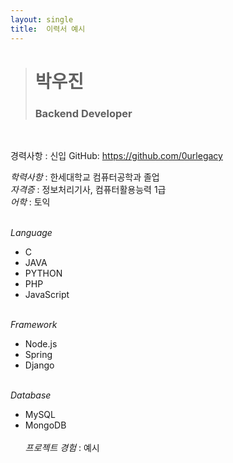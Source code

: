```yaml
---
layout: single
title:  이력서 예시
---
```


># 박우진
>### Backend Developer
<br>

경력사항 : 신입
GitHub: https://github.com/0urlegacy

*학력사항* : 한세대학교 컴퓨터공학과 졸업<br>
*자격증* : 정보처리기사, 컴퓨터활용능력 1급<br>
*어학* : 토익
<br><br>

_Language_
* C
* JAVA
* PYTHON
* PHP
* JavaScript <br><br>

_Framework_
* Node.js
* Spring
* Django <br><br>

_Database_
* MySQL
* MongoDB <br><br>
_프로젝트 경험_ : 
예시 <br>
